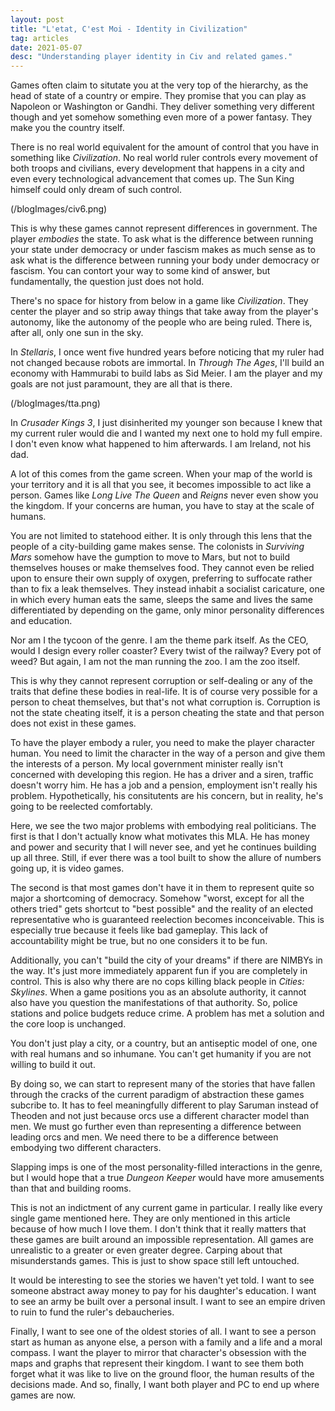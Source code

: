 ```yaml
---
layout: post
title: "L'etat, C'est Moi - Identity in Civilization"
tag: articles
date: 2021-05-07
desc: "Understanding player identity in Civ and related games."
---
```


Games often claim to situtate you at the very top of the hierarchy, as the head of state of a country or empire. They promise that you can play as Napoleon or Washington or Gandhi. They deliver something very different though and yet somehow something even more of a power fantasy. They make you the country itself.

There is no real world equivalent for the amount of control that you have in something like *Civilization*. No real world ruler controls every movement of both troops and civilians, every development that happens in a city and even every technological advancement that comes up. The Sun King himself could only dream of such control.

(/blogImages/civ6.png)

This is why these games cannot represent differences in government. The player *embodies* the state. To ask what is the difference between running your state under democracy or under fascism makes as much sense as to ask what is the difference between running your body under democracy or fascism. You can contort your way to some kind of answer, but fundamentally, the question just does not hold.

There's no space for history from below in a game like *Civilization*. They center the player and so strip away things that take away from the player's autonomy, like the autonomy of the people who are being ruled. There is, after all, only one sun in the sky.

In *Stellaris*, I once went five hundred years before noticing that my ruler had not changed because robots are immortal. In *Through The Ages*, I'll build an economy with Hammurabi to build labs as Sid Meier. I am the player and my goals are not just paramount, they are all that is there.

(/blogImages/tta.png)

In *Crusader Kings 3*, I just disinherited my younger son because I knew that my current ruler would die and I wanted my next one to hold my full empire. I don't even know what happened to him afterwards. I am Ireland, not his dad.

A lot of this comes from the game screen. When your map of the world is your territory and it is all that you see, it becomes impossible to act like a person. Games like *Long Live The Queen* and *Reigns* never even show you the kingdom. If your concerns are human, you have to stay at the scale of humans.

You are not limited to statehood either. It is only through this lens that the people of a city-building game makes sense. The colonists in *Surviving Mars* somehow have the gumption to move to Mars, but not to build themselves houses or make themselves food. They cannot even be relied upon to ensure their own supply of oxygen, preferring to suffocate rather than to fix a leak themselves. They instead inhabit a socialist caricature, one in which every human eats the same, sleeps the same and lives the same differentiated by depending on the game, only minor personality differences and education.

Nor am I the tycoon of the genre. I am the theme park itself. As the CEO, would I design every roller coaster? Every twist of the railway? Every pot of weed? But again, I am not the man running the zoo. I am the zoo itself.

This is why they cannot represent corruption or self-dealing or any of the traits that define these bodies in real-life. It is of course very possible for a person to cheat themselves, but that's not what corruption is. Corruption is not the state cheating itself, it is a person cheating the state and that person does not exist in these games.

To have the player embody a ruler, you need to make the player character human. You need to limit the character in the way of a person and give them the interests of a person. My local government minister really isn't concerned with developing this region. He has a driver and a siren, traffic doesn't worry him. He has a job and a pension, employment isn't really his problem. Hypothetically, his consitutents are his concern, but in reality, he's going to be reelected comfortably.

Here, we see the two major problems with embodying real politicians. The first is that I don't actually know what motivates this MLA. He has money and power and security that I will never see, and yet he continues building up all three. Still, if ever there was a tool built to show the allure of numbers going up, it is video games.

The second is that most games don't have it in them to represent quite so major a shortcoming of democracy. Somehow "worst, except for all the others tried" gets shortcut to "best possible" and the reality of an elected representative who is guaranteed reelection becomes inconceivable. This is especially true because it feels like bad gameplay. This lack of accountability might be true, but no one considers it to be fun.

Additionally, you can't "build the city of your dreams" if there are NIMBYs in the way. It's just more immediately apparent fun if you are completely in control. This is also why there are no cops killing black people in *Cities: Skylines*. When a game positions you as an absolute authority, it cannot also have you question the manifestations of that authority. So, police stations and police budgets reduce crime. A problem has met a solution and the core loop is unchanged.

You don't just play a city, or a country, but an antiseptic model of one, one with real humans and so inhumane. You can't get humanity if you are not willing to build it out.

By doing so, we can start to represent many of the stories that have fallen through the cracks of the current paradigm of abstraction these games subcribe to. It has to feel meaningfully different to play Saruman instead of Theoden and not just because orcs use a different character model than men. We must go further even than representing a difference between leading orcs and men. We need there to be a difference between embodying two different characters.

Slapping imps is one of the most personality-filled interactions in the genre, but I would hope that a true *Dungeon Keeper* would have more amusements than that and building rooms.

This is not an indictment of any current game in particular. I really like every single game mentioned here. They are only mentioned in this article because of how much I love them. I don't think that it really matters that these games are built around an impossible representation. All games are unrealistic to a greater or even greater degree. Carping about that misunderstands games. This is just to show space still left untouched.

It would be interesting to see the stories we haven't yet told. I want to see someone abstract away money to pay for his daughter's education. I want to see an army be built over a personal insult. I want to see an empire driven to ruin to fund the ruler's debaucheries.

Finally, I want to see one of the oldest stories of all. I want to see a person start as human as anyone else, a person with a family and a life and a moral compass. I want the player to mirror that character's obsession with the maps and graphs that represent their kingdom. I want to see them both forget what it was like to live on the ground floor, the human results of the decisions made. And so, finally, I want both player and PC to end up where games are now.

